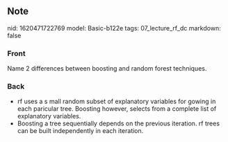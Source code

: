 ## Note
nid: 1620471722769
model: Basic-b122e
tags: 07_lecture_rf_dc
markdown: false

### Front
Name 2 differences between boosting and random forest techniques.

### Back
<div>
<div><ul>
<li>rf uses a
 s mall random subset of explanatory variables for gowing in each 
paricular tree. Boosting however, selects from a complete list of 
explanatory variables.</li>
<li>Boosting a tree sequentially depends on the previous iteration. rf trees can be built independently in each iteration.</li>
</ul>
</div></div>
